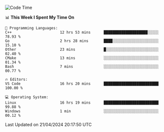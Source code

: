 
<!--START_SECTION:waka-->
![Code Time](http://img.shields.io/badge/Code%20Time-519%20hrs%2035%20mins-blue)

📊 **This Week I Spent My Time On** 

```text
💬 Programming Languages: 
C++                      12 hrs 53 mins      ████████████████████░░░░░   78.93 % 
Go                       2 hrs 28 mins       ████░░░░░░░░░░░░░░░░░░░░░   15.10 % 
Other                    23 mins             █░░░░░░░░░░░░░░░░░░░░░░░░   02.40 % 
CMake                    13 mins             ░░░░░░░░░░░░░░░░░░░░░░░░░   01.34 % 
Bash                     7 mins              ░░░░░░░░░░░░░░░░░░░░░░░░░   00.77 % 

🔥 Editors: 
VS Code                  16 hrs 20 mins      █████████████████████████   100.00 % 

💻 Operating System: 
Linux                    16 hrs 19 mins      █████████████████████████   99.88 % 
Windows                  1 min               ░░░░░░░░░░░░░░░░░░░░░░░░░   00.12 % 
```


 Last Updated on 21/04/2024 20:17:50 UTC
<!--END_SECTION:waka-->
